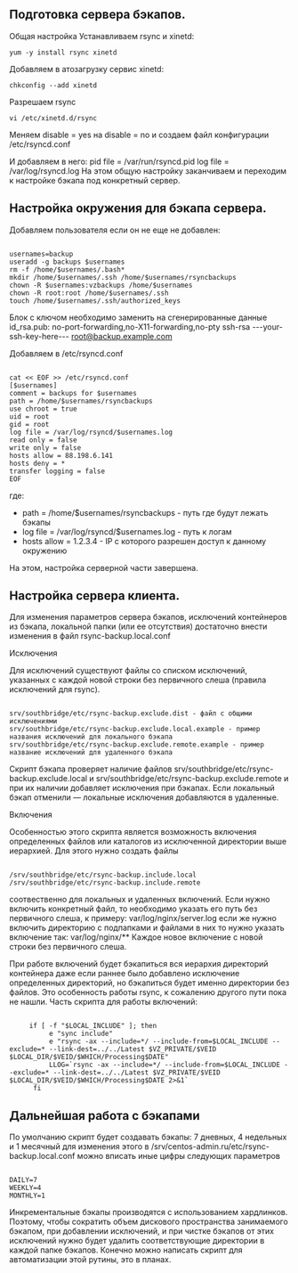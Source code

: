 <h2>Подготовка сервера бэкапов.</h2>

Общая настройка
Устанавливаем rsync и xinetd:

<code>yum -y install rsync xinetd</code>

Добавляем в атозагрузку сервис xinetd:

<code>chkconfig --add xinetd</code>

Разрешаем rsync

<code>vi /etc/xinetd.d/rsync</code>

Меняем disable = yes на disable = no
и создаем файл конфигурации /etc/rsyncd.conf

И добавляем в него:
pid file = /var/run/rsyncd.pid log file = /var/log/rsyncd.log 
На этом общую настройку заканчиваем и переходим к настройке бэкапа под конкретный сервер.

<h2>Настройка окружения для бэкапа сервера.</h2>

Добавляем пользователя если он не еще не добавлен:
<pre lang="bash"><code>
usernames=backup
useradd -g backups $usernames
rm -f /home/$usernames/.bash*
mkdir /home/$usernames/.ssh /home/$usernames/rsyncbackups
chown -R $usernames:vzbackups /home/$usernames
chown -R root:root /home/$usernames/.ssh
touch /home/$usernames/.ssh/authorized_keys
</pre></code>
Блок с ключом необходимо заменить на сгенерированные данные id_rsa.pub:
no-port-forwarding,no-X11-forwarding,no-pty ssh-rsa ---your-ssh-key-here--- root@backup.example.com

Добавляем в /etc/rsyncd.conf
<pre lang="bash"><code>
cat << EOF >> /etc/rsyncd.conf
[$usernames]
comment = backups for $usernames
path = /home/$usernames/rsyncbackups
use chroot = true
uid = root
gid = root
log file = /var/log/rsyncd/$usernames.log
read only = false
write only = false
hosts allow = 88.198.6.141
hosts deny = *
transfer logging = false
EOF
</pre></code>
где:
<ul>
<li>path = /home/$usernames/rsyncbackups - путь где будут лежать бэкапы</li>
<li>log file = /var/log/rsyncd/$usernames.log - путь к логам</li>
<li>hosts allow = 1.2.3.4 - IP с которого разрешен доступ к данному окружению</li>
</ul>
На этом, настройка серверной части завершена.

<h2>Настройка сервера клиента.</h2>

Для изменения параметров сервера бэкапов, исключений контейнеров из бэкапа, локальной папки (или ее отсутствия) достаточно внести изменения в файл
rsync-backup.local.conf

Исключения

Для исключений существуют файлы со списком исключений, указанных с каждой новой строки без первичного слеша (правила исключений для rsync). 
<pre lang="bash"><code>
srv/southbridge/etc/rsync-backup.exclude.dist - файл с общими исключениями
srv/southbridge/etc/rsync-backup.exclude.local.example - пример названия исключений для локального бэкапа
srv/southbridge/etc/rsync-backup.exclude.remote.example - пример название исключений для удаленного бэкапа
</pre></code>
Cкрипт бэкапа проверяет наличие файлов srv/southbridge/etc/rsync-backup.exclude.local и srv/southbridge/etc/rsync-backup.exclude.remote и при их наличии добавляет исключения при бэкапах. Если локальный бэкап отменили — локальные исключения добавляются в удаленные.

Включения

Особенностью этого скрипта является возможность включения определенных файлов или каталогов из исключенной директории выше иерархией. Для этого нужно создать файлы
<pre lang="bash"><code>
/srv/southbridge/etc/rsync-backup.include.local
/srv/southbridge/etc/rsync-backup.include.remote
</pre></code>
соотвественно для локальных и удаленных включений.
Если нужно включить конкретный файл, то необходимо указать его путь без первичного слеша, к примеру:
var/log/nginx/server.log
если же нужно включить директорию с подпапками и файлами в них то нужно указать включение так:
var/log/nginx/**
Каждое новое включение с новой строки без первичного слеша.

При работе включений будет бэкапиться вся иерархия директорий контейнера даже если раннее было добавлено исключение определенных директорий, но бэкапиться будет именно директории без файлов.
Это особенность работы rsync, к сожалению другого пути пока не нашли. 
Часть скрипта для работы включений:
<pre lang="bash"><code>
     if [ -f "$LOCAL_INCLUDE" ]; then
          e "sync include" 
          e "rsync -ax --include=*/ --include-from=$LOCAL_INCLUDE --exclude=* --link-dest=../../Latest $VZ_PRIVATE/$VEID $LOCAL_DIR/$VEID/$WHICH/Processing$DATE" 
          LLOG=`rsync -ax --include=*/ --include-from=$LOCAL_INCLUDE --exclude=* --link-dest=../../Latest $VZ_PRIVATE/$VEID $LOCAL_DIR/$VEID/$WHICH/Processing$DATE 2>&1`
      fi
</code></pre>

<h2>Дальнейшая работа с бэкапами</h2>

По умолчанию скрипт будет создавать бэкапы: 7 дневных, 4 недельных и 1 месячный для изменения этого в
/srv/centos-admin.ru/etc/rsync-backup.local.conf можно вписать иные цифры следующих параметров
<pre lang="bash"><code>
DAILY=7
WEEKLY=4
MONTHLY=1
</code></pre>
Инкрементальные бэкапы производятся с использованием хардлинков. Поэтому, чтобы сократить объем дискового пространства занимаемого бэкапом, при добавлении исключений, и при чистке бэкапов от этих исключений нужно будет удалить соответствующие директории в каждой папке бэкапов. Конечно можно написать скрипт для автоматизации этой рутины, это в планах.
